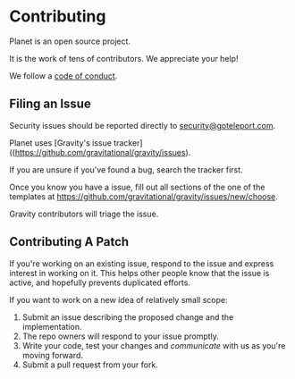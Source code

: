 # Contributing

Planet is an open source project.

It is the work of tens of contributors. We appreciate your help!

We follow a [code of conduct](./CODE_OF_CONDUCT.md).

## Filing an Issue

Security issues should be reported directly to security@goteleport.com.

Planet uses [Gravity's issue tracker]((https://github.com/gravitational/gravity/issues).

If you are unsure if you've found a bug, search the tracker first.

Once you know you have a issue, fill out all sections of the
one of the templates at https://github.com/gravitational/gravity/issues/new/choose.

Gravity contributors will triage the issue.

## Contributing A Patch

If you're working on an existing issue, respond to the issue and express
interest in working on it. This helps other people know that the issue is
active, and hopefully prevents duplicated efforts.

If you want to work on a new idea of relatively small scope:

1. Submit an issue describing the proposed change and the implementation.
2. The repo owners will respond to your issue promptly.
3. Write your code, test your changes and _communicate_ with us as you're
moving forward.
4. Submit a pull request from your fork.

